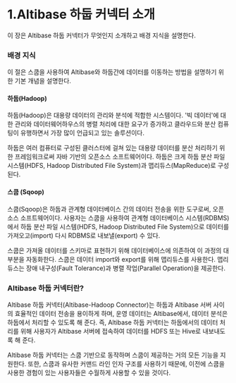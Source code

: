 # 1.Altibase 하둡 커넥터 소개

이 장은 Altibase 하둡 커넥터가 무엇인지 소개하고 배경 지식을 설명한다.

### 배경 지식

이 절은 스쿱을 사용하여 Altibase와 하둡간에 데이터를 이동하는 방법을 설명하기
위한 기본 개념을 설명한다.

#### 하둡(Hadoop) 

하둡(Hadoop)은 대용량 데이터의 관리와 분석에 적합한 시스템이다. '빅 데이터'에
대한 관리와 데이터웨어하우스의 병렬 처리에 대한 요구가 증가하고 클라우드와 분산
컴퓨팅이 유행하면서 가장 많이 언급되고 있는 솔루션이다.

하둡은 여러 컴퓨터로 구성된 클러스터에 걸쳐 있는 대용량 데이터를 분산 처리하기
위한 프레임워크로써 자바 기반의 오픈소스 소프트웨어이다. 하둡은 크게 하둡 분산
파일 시스템(HDFS, Hadoop Distributed File System)과 맵리듀스(MapReduce)로
구성된다.

#### 스쿱 (Sqoop)

스쿱(Sqoop)은 하둡과 관계형 데이터베이스 간의 데이터 전송을 위한 도구로써,
오픈소스 소프트웨어이다. 사용자는 스쿱을 사용하여 관계형 데이터베이스
시스템(RDBMS)에서 하둡 분산 파일 시스템(HDFS, Hadoop Distributed File
System)으로 데이터를 가져오고(import) 다시 RDBMS로 내보낼(export) 수 있다.

스쿱은 가져올 데이터를 스키마로 표현하기 위해 데이터베이스에 의존하여 이 과정의
대부분을 자동화한다. 스쿱은 데이터 import와 export를 위해 맵리듀스를 사용한다.
맵리듀스는 장애 내구성(Fault Tolerance)과 병렬 작업(Parallel Operation)을
제공한다.

### Altibase 하둡 커넥터란?

Altibase 하둡 커넥터(Altibase-Hadoop Connector)는 하둡과 Altibase 서버 사이의
효율적인 데이터 전송을 용이하게 하며, 운영 데이터는 Altibase에서, 데이터 분석은
하둡에서 처리할 수 있도록 해 준다. 즉, Altibase 하둡 커넥터는 하둡에서의 데이터
처리를 위해 사용자가 Altibase 서버에 접속하여 데이터를 HDFS 또는 Hive로
내보내도록 해 준다.

Altibase 하둡 커넥터는 스쿱 기반으로 동작하며 스쿱이 제공하는 거의 모든 기능을
지원한다. 또한, 스쿱과 유사한 커맨드 라인 인자 구조를 사용하기 때문에, 이전에
스쿱을 사용한 경험이 있는 사용자들은 수월하게 사용할 수 있을 것이다.

